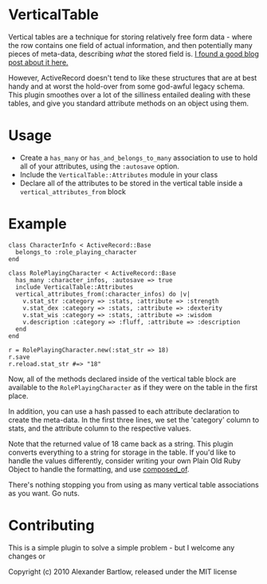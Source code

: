 VerticalTable
=============

Vertical tables are a technique for storing relatively free form data - where
the row contains one field of actual information, and then potentially many
pieces of meta-data, describing _what_ the stored field is. [I found a good blog post about it here.](http://weblogs.foxite.com/andykramek/archive/2009/05/03/8369.aspx)

However, ActiveRecord doesn't tend to like these structures that are at best handy and at worst the hold-over from some god-awful legacy schema. This plugin smoothes over a lot of the silliness entailed dealing with these tables, and give you standard attribute methods on an object using them.

Usage
=====

*  Create a `has_many` or `has_and_belongs_to_many` association to use to
hold all of your attributes, using the `:autosave` option.
*  Include the `VerticalTable::Attributes` module in your class
*  Declare all of the attributes to be stored in the vertical table inside a `vertical_attributes_from` block

Example
=======

    class CharacterInfo < ActiveRecord::Base
      belongs_to :role_playing_character
    end

    class RolePlayingCharacter < ActiveRecord::Base
      has_many :character_infos, :autosave => true
      include VerticalTable::Attributes
      vertical_attributes_from(:character_infos) do |v|
        v.stat_str :category => :stats, :attribute => :strength
        v.stat_dex :category => :stats, :attribute => :dexterity
        v.stat_wis :category => :stats, :attribute => :wisdom
        v.description :category => :fluff, :attribute => :description
      end
    end

    r = RolePlayingCharacter.new(:stat_str => 18)
    r.save
    r.reload.stat_str #=> "18"

Now, all of the methods declared inside of the vertical table block are
available to the `RolePlayingCharacter` as if they were on the table in the
first place.

In addition, you can use a hash passed to each attribute declaration to create
the meta-data. In the first three lines, we set the 'category' column to
stats, and the attribute column to the respective values.

Note that the returned value of 18 came back as a string. This plugin converts
everything to a string for storage in the table. If you'd like to handle the
values differently, consider writing your own Plain Old Ruby Object to handle
the formatting, and use
[composed_of](http://api.rubyonrails.org/classes/ActiveRecord/Aggregations/ClassMethods.html#M002198).

There's nothing stopping you from using as many vertical table associations as
you want. Go nuts.

Contributing
============

This is a simple plugin to solve a simple problem - but I welcome any changes or 

Copyright (c) 2010 Alexander Bartlow, released under the MIT license
